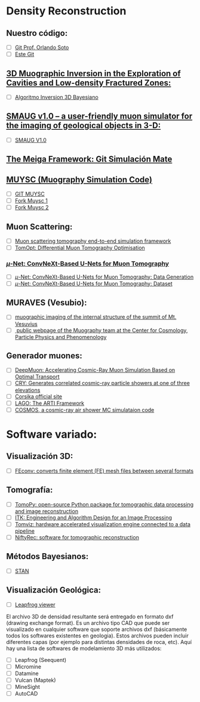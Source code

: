 # Density Reconstruction

## Nuestro código:
- [ ] [Git Prof. Orlando Soto](https://gitlab.cern.ch/osotosan/density_reconstruction)
- [ ] [Este Git](https://github.com/diegolmos/muography)

## [3D Muographic Inversion in the Exploration of Cavities and Low-density Fractured Zones:](https://academic.oup.com/gji/article/236/1/700/7335291)
- [ ] [Algoritmo Inversion 3D Bayesiano](https://zenodo.org/records/10039746)

## [SMAUG v1.0 – a user-friendly muon simulator for the imaging of geological objects in 3-D:](https://gmd.copernicus.org/articles/15/2441/2022/gmd-15-2441-2022.html)
- [ ] [SMAUG V1.0](https://zenodo.org/records/5547356)

## [The Meiga Framework: Git Simulación Mate](https://github.com/ataboadanunez/meiga)

## [MUYSC (Muography Simulation Code)](https://halley.uis.edu.co/fuego/en/muysc-2/)
- [ ] [GIT MUYSC](https://github.com/Jhosgun/MUYSC)
- [ ] [Fork Muysc 1](https://github.com/JesusPenha/MUYSC_Tomo)
- [ ] [Fork Muysc 2](https://github.com/Delaican/MUYSC)

## Muon Scattering:
- [ ] [Muon scattering tomography end-to-end simulation framework](https://github.com/MaximeLagrange/Muography_Workshop_BND_2023)
- [ ] [TomOpt: Differential Muon Tomography Optimisation](https://github.com/GilesStrong/tomopt)

### [$\mu$-Net: ConvNeXt-Based U-Nets for Muon Tomography](https://github.com/jedlimlx/Muon-Tomography-AI)
- [ ] [$\mu$-Net: ConvNeXt-Based U-Nets for Muon Tomography: Data Generation](https://github.com/jedlimlx/Muons-Data-Generation)
- [ ] [$\mu$-Net: ConvNeXt-Based U-Nets for Muon Tomography: Dataset](https://www.kaggle.com/datasets/tomandjerry2005/muons-scattering-dataset)

## MURAVES (Vesubio):
- [ ] [muographic imaging of the internal structure of the summit of Mt. Vesuvius](https://github.com/muraves)
- [ ] [ public webpage of the Muography team at the Center for Cosmology, Particle Physics and Phenomenology](https://cp3-git.irmp.ucl.ac.be/muographycp3/public-material)

## Generador muones:
- [ ] [DeepMuon: Accelerating Cosmic-Ray Muon Simulation Based on Optimal Transport](https://github.com/wangab0/deepmuon)
- [ ] [CRY: Generates correlated cosmic-ray particle showers at one of three elevations](https://nuclear.llnl.gov/simulation/)
- [ ] [Corsika official site](https://www.iap.kit.edu/corsika/)
- [ ] [LAGO: The ARTI Framework](https://github.com/lagoproject/arti)
- [ ] [COSMOS, a cosmic-ray air shower MC simulataion code](http://cosmos.icrr.u-tokyo.ac.jp/COSMOSweb/)

# Software variado:

## Visualización 3D:
- [ ] [FEconv: converts finite element (FE) mesh files between several formats](https://victorsndvg.github.io/FEconv/formats/gmshmsh.xhtml)

## Tomografía:
- [ ] [TomoPy: open-source Python package for tomographic data processing and image reconstruction](https://tomopy.readthedocs.io/en/stable/)
- [ ] [ITK: Engineering and Algorithm Design for an Image Processing](https://itk.org)
- [ ] [Tomviz: hardware accelerated visualization engine connected to a data pipeline](https://tomviz.org/)
- [ ] [NiftyRec: software for tomographic reconstruction](http://niftyrec.scienceontheweb.net/wordpress/)

## Métodos Bayesianos:
- [ ] [STAN](https://mc-stan.org/)

## Visualización Geológica:
- [ ] [Leapfrog viewer](https://www.seequent.com/products-solutions/leapfrog-viewer/)

El archivo 3D de densidad resultante será entregado en formato dxf (drawing exchange format). Es un archivo tipo CAD que puede ser visualizado en cualquier software que soporte archivos dxf (básicamente todos los softwares existentes en geologia). Estos archivos pueden incluir diferentes capas (por ejemplo para distintas densidades de roca, etc). Aquí hay una lista de softwares de modelamiento 3D más utilizados:

- [ ] Leapfrog (Seequent)
- [ ] Micromine
- [ ] Datamine
- [ ] Vulcan (Maptek)
- [ ] MineSight
- [ ] AutoCAD

